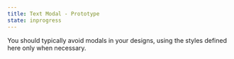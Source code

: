 ```yaml
---
title: Text Modal - Prototype
state: inprogress
---
```


You should typically avoid modals in your designs, using the styles defined here only when necessary.